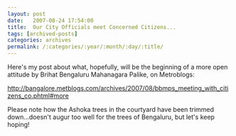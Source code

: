 ```yaml
---
layout: post
date:	2007-08-24 17:54:00
title:  Our City Officials meet Concerned Citizens...
tags: [archived-posts]
categories: archives
permalink: /:categories/:year/:month/:day/:title/
---
```

Here's my post about what, hopefully, will be the beginning of a more open attitude by Brihat Bengaluru Mahanagara Palike, on Metroblogs:


http://bangalore.metblogs.com/archives/2007/08/bbmps_meeting_with_citizens_co.phtml#more


Please note how the Ashoka trees in the courtyard have been trimmed down...doesn't augur too well for the trees of Bengaluru, but let's keep hoping!
